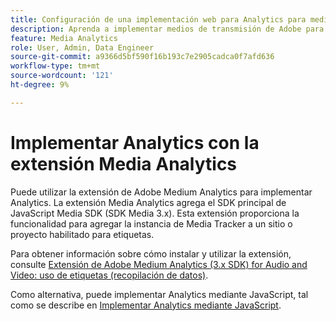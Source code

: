 ```yaml
---
title: Configuración de una implementación web para Analytics para medios de streaming
description: Aprenda a implementar medios de transmisión de Adobe para aplicaciones web.
feature: Media Analytics
role: User, Admin, Data Engineer
source-git-commit: a9366d5bf590f16b193c7e2905cadca0f7afd636
workflow-type: tm+mt
source-wordcount: '121'
ht-degree: 9%

---
```


# Implementar Analytics con la extensión Media Analytics

Puede utilizar la extensión de Adobe Medium Analytics para implementar Analytics. La extensión Media Analytics agrega el SDK principal de JavaScript Media SDK (SDK Media 3.x). Esta extensión proporciona la funcionalidad para agregar la instancia de Media Tracker a un sitio o proyecto habilitado para etiquetas.

Para obtener información sobre cómo instalar y utilizar la extensión, consulte [Extensión de Adobe Medium Analytics (3.x SDK) for Audio and Video: uso de etiquetas (recopilación de datos)](https://experienceleague.adobe.com/docs/experience-platform/tags/extensions/adobe/media-analytics-3x/overview.html?lang=es).

Como alternativa, puede implementar Analytics mediante JavaScript, tal como se describe en [Implementar Analytics mediante JavaScript](/help/implementation/media-sdk/setup/web-implementation.md).
